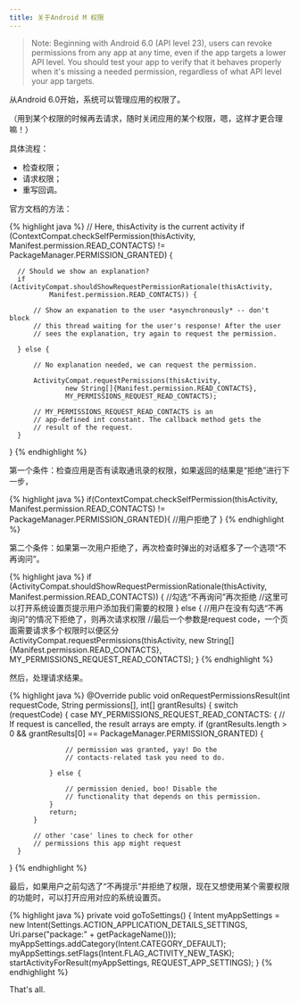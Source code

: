 ```yaml
---
title: 关于Android M 权限
---
```


  
  > Note: Beginning with Android 6.0 (API level 23), users can revoke permissions from any app at any time, even if the app targets a 
  > lower API level. You should test your app to verify that it behaves properly when it's missing a needed permission, regardless of 
  > what API level your app targets.
  
  从Android 6.0开始，系统可以管理应用的权限了。
  
  （用到某个权限的时候再去请求，随时关闭应用的某个权限，嗯，这样才更合理嘛！）
  
  具体流程：

  * 检查权限；
  * 请求权限；
  * 重写回调。
  
  官方文档的方法：

  {% highlight java %}
  // Here, thisActivity is the current activity
  if (ContextCompat.checkSelfPermission(thisActivity,
                  Manifest.permission.READ_CONTACTS)
          != PackageManager.PERMISSION_GRANTED) {
  
      // Should we show an explanation?
      if (ActivityCompat.shouldShowRequestPermissionRationale(thisActivity,
              Manifest.permission.READ_CONTACTS)) {
  
          // Show an expanation to the user *asynchronously* -- don't block
          // this thread waiting for the user's response! After the user
          // sees the explanation, try again to request the permission.
  
      } else {
  
          // No explanation needed, we can request the permission.
  
          ActivityCompat.requestPermissions(thisActivity,
                  new String[]{Manifest.permission.READ_CONTACTS},
                  MY_PERMISSIONS_REQUEST_READ_CONTACTS);
  
          // MY_PERMISSIONS_REQUEST_READ_CONTACTS is an
          // app-defined int constant. The callback method gets the
          // result of the request.
      }
  }
  {% endhighlight %}

  第一个条件：检查应用是否有读取通讯录的权限，如果返回的结果是“拒绝”进行下一步，
  
  {% highlight java %}
  if(ContextCompat.checkSelfPermission(thisActivity,
                  Manifest.permission.READ_CONTACTS)
          != PackageManager.PERMISSION_GRANTED){
      //用户拒绝了
  }
  {% endhighlight %}
  
  第二个条件：如果第一次用户拒绝了，再次检查时弹出的对话框多了一个选项“不再询问”。
  
  {% highlight java %}
  if (ActivityCompat.shouldShowRequestPermissionRationale(thisActivity,
              Manifest.permission.READ_CONTACTS)) {
      //勾选“不再询问”再次拒绝
      //这里可以打开系统设置页提示用户添加我们需要的权限
  } else {
      //用户在没有勾选“不再询问”的情况下拒绝了，则再次请求权限
      //最后一个参数是request code，一个页面需要请求多个权限时以便区分
      ActivityCompat.requestPermissions(thisActivity,
                    new String[]{Manifest.permission.READ_CONTACTS},
                    MY_PERMISSIONS_REQUEST_READ_CONTACTS);
  }
  {% endhighlight %}
  
  然后，处理请求结果。
  
  {% highlight java %}
  @Override
  public void onRequestPermissionsResult(int requestCode,
          String permissions[], int[] grantResults) {
      switch (requestCode) {
          case MY_PERMISSIONS_REQUEST_READ_CONTACTS: {
              // If request is cancelled, the result arrays are empty.
              if (grantResults.length > 0
                  && grantResults[0] == PackageManager.PERMISSION_GRANTED) {
  
                  // permission was granted, yay! Do the
                  // contacts-related task you need to do.
  
              } else {
  
                  // permission denied, boo! Disable the
                  // functionality that depends on this permission.
              }
              return;
          }
  
          // other 'case' lines to check for other
          // permissions this app might request
      }
  }
  {% endhighlight %}
  
  最后，如果用户之前勾选了“不再提示”并拒绝了权限，现在又想使用某个需要权限的功能时，可以打开应用对应的系统设置页。
  
  {% highlight java %}
  private void goToSettings() {
      Intent myAppSettings = new Intent(Settings.ACTION_APPLICATION_DETAILS_SETTINGS, Uri.parse("package:" + getPackageName()));
      myAppSettings.addCategory(Intent.CATEGORY_DEFAULT);
      myAppSettings.setFlags(Intent.FLAG_ACTIVITY_NEW_TASK);
      startActivityForResult(myAppSettings, REQUEST_APP_SETTINGS);
  }
  {% endhighlight %}
  
  That's all.
